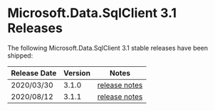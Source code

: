 # Microsoft.Data.SqlClient 3.1 Releases

The following Microsoft.Data.SqlClient 3.1 stable releases have been shipped:

| Release Date | Version | Notes |
| :-- | :-- | :--: |
| 2020/03/30 | 3.1.0 | [release notes](3.1.0.md) |
| 2020/08/12 | 3.1.1 | [release notes](3.1.1.md) |

